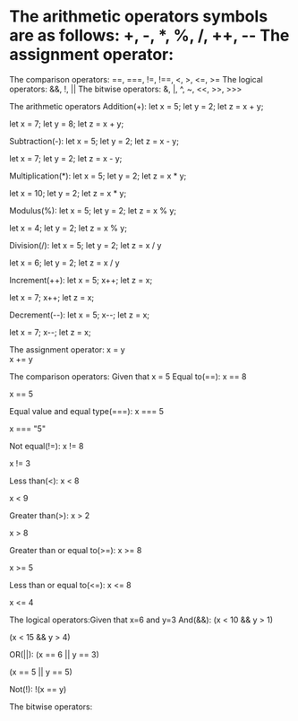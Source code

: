 <!-- No 1 -->
The arithmetic operators symbols are as follows:
+, -, *, %, /, ++, --
The assignment operator:
=
The comparison operators:
==, ===, !=, !==, <, >, <=, >=
The logical operators:
&&, !, ||
The bitwise operators:
&, |, ^, ~, <<, >>, >>>

<!-- No 2 -->
The arithmetic operators
Addition(+):
let x = 5;
let y = 2;
let z = x + y;
 <!-- output is 7 -->
let x = 7;
let y = 8;
let z = x + y;
<!-- output is 15 -->

Subtraction(-):
let x = 5;
let y = 2;
let z = x - y;
<!-- ouput is 3 -->
let x = 7;
let y = 2;
let z = x - y;
<!-- output is 5 -->

Multiplication(*):
let x = 5;
let y = 2;
let z = x * y;
<!-- output is 10 -->
let x = 10;
let y = 2;
let z = x * y;
<!-- output is 20 -->

Modulus(%):
let x = 5;
let y = 2;
let z = x % y;
<!-- ouput is 1 -->
let x = 4;
let y = 2;
let z = x % y;
<!-- output is 0 -->

Division(/):
let x = 5;
let y = 2;
let z = x / y
<!-- ouput is 2 -->
let x = 6;
let y = 2;
let z = x / y
<!-- output is 3 -->

Increment(++):
let x = 5;
x++;
let z = x;
<!-- z is 6. It's incremented by 1 -->
let x = 7;
x++;
let z = x;
<!-- z is 8. It's incremented by 1 -->

Decrement(--):
let x = 5;
x--;
let z = x;
<!-- z is 4. It's decremented by 1 -->
let x = 7;
x--;
let z = x;
<!-- z is 6. It's decremented by 1 -->

The assignment operator:
x = y	
x += y

The comparison operators: Given that x = 5
Equal to(==):
x == 8	
<!-- false	 -->
x == 5 
<!-- true -->
Equal value and equal type(===):
x === 5
<!-- true -->
x === "5"
<!-- false -->
Not equal(!=):
x != 8
<!-- true -->
x != 3
<!-- true -->
Less than(<):
x < 8 
<!-- true -->
x < 9
<!-- true -->
Greater than(>):
x > 2
<!-- true -->
x > 8
<!-- false -->
Greater than or equal to(>=):
x >= 8
<!-- false -->
x >= 5
<!-- true -->
Less than or equal to(<=):
x <= 8
<!-- true -->
x <= 4
<!-- false -->

The logical operators:Given that x=6 and y=3
And(&&):
(x < 10 && y > 1) 
 <!-- true -->
(x < 15 && y > 4)
<!-- false -->
OR(||):
(x == 6 || y == 3)
<!-- true -->
(x == 5 || y == 5)
<!-- false -->
Not(!):
!(x == y)
<!-- true -->

The bitwise operators:

